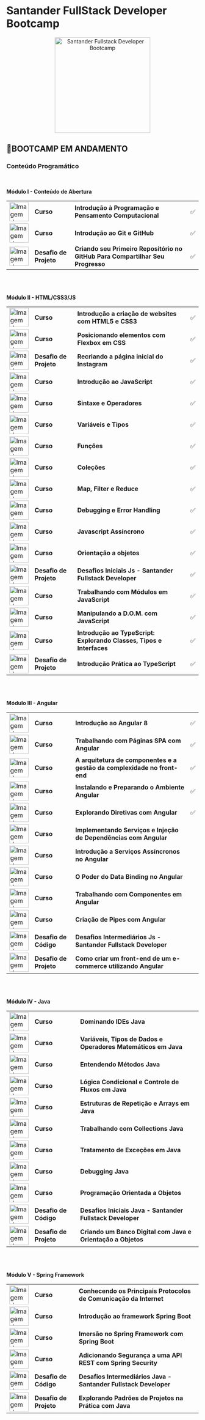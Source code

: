 # Santander FullStack Developer Bootcamp 
<p align="center">
  <img src="https://hermes.digitalinnovation.one/tracks/800fd098-3eef-45e9-9544-544ae396076c.png" width="250" title="Santander Fullstack Developer Bootcamp">
</p>

## 🚀**BOOTCAMP EM ANDAMENTO**

### Conteúdo Programático

<br>

**Módulo I - Conteúdo de Abertura**

<table>
  <tr>
    <td><img src="https://hermes.digitalinnovation.one/courses/badge/fdd7c4e5-655d-4ac4-9d2f-7d9ae00b7f82.png" alt="Imagem do bootcamp Introdução à Programação e Pensamento Computacional" width="50"></td>
    <td><b>Curso</b></td>
    <td><b>Introdução à Programação e Pensamento Computacional</b></td>
    <td>✅</td>
  </tr>
  <tr>
    <td><img src="https://hermes.digitalinnovation.one/courses/badge/c1f33b18-497b-408b-885f-ee8db71d872b.png" alt="Imagem do bootcamp Introdução ao Git e ao GitHub" width="50"></td>
    <td><b>Curso</b></td>
    <td><b>Introdução ao Git e GitHub</b></td>
    <td>✅</td>
  </tr>
  <tr>
    <td><img src="https://hermes.digitalinnovation.one/lab_projects/badges/581a907b-58d8-4ad2-b9c4-69d099267e1e.png" alt="Imagem do bootcamp Criando seu Primeiro Repositório no GitHub Para Compartilhar Seu Progresso" width="50"></td>
    <td><b>Desafio de Projeto</b></td>
    <td><b>Criando seu Primeiro Repositório no GitHub Para Compartilhar Seu Progresso</b></td>
    <td>✅</td>
  </tr>
</table>

<br><br>

**Módulo II - HTML/CSS3/JS**

<table>
  <tr>
    <td><img src="https://hermes.digitalinnovation.one/courses/badge/28bfbf19-a31a-41a2-b78f-e70c0e18f37a.png" alt="Imagem do bootcamp Introdução a criação de websites com HTML5 e CSS3" width="50"></td>
    <td><b>Curso</b></td>
    <td><b>Introdução a criação de websites com HTML5 e CSS3</b></td>
    <td>✅</td>
  </tr>
  <tr>
    <td><img src="https://hermes.digitalinnovation.one/courses/badge/ba6c22a0-f55d-4968-a89b-d11eaf4db7c6.png" alt="Imagem do bootcamp Posicionando elementos com Flexbox em CSS" width="50"></td>
    <td><b>Curso</b></td>
    <td><b>Posicionando elementos com Flexbox em CSS</b></td>
    <td>✅</td>
  </tr>
  <tr>
    <td><img src="https://hermes.digitalinnovation.one/code_challenge/badge/4569e5fb-cf31-4492-963e-9d71a552a131.png" alt="Imagem do bootcamp Recriando a página inicial do Instagram" width="50"></td>
    <td><b>Desafio de Projeto</b></td>
    <td><b>Recriando a página inicial do Instagram</b></td>
    <td>✅</td>
  </tr>
  <tr>
    <td><img src="https://hermes.digitalinnovation.one/courses/badge/81d76cda-c615-41d7-84c4-c0437c7b545a.png" alt="Imagem do bootcamp Introdução ao JavaScript" width="50"></td>
    <td><b>Curso</b></td>
    <td><b>Introdução ao JavaScript</b></td>
    <td>✅</td>
  </tr>
  <tr>
    <td><img src="https://hermes.digitalinnovation.one/courses/badge/22efbe24-6719-4210-a850-935468e140d4.png" alt="Imagem do bootcamp Sintaxe e Operadores" width="50"></td>
    <td><b>Curso</b></td>
    <td><b>Sintaxe e Operadores</b></td>
    <td>✅</td>
  </tr>
  <tr>
    <td><img src="https://hermes.digitalinnovation.one/courses/badge/881a50c9-351e-4cf0-86d4-3ca6ac4a7d22.png" alt="Imagem do bootcamp Variáveis e Tipos" width="50"></td>
    <td><b>Curso</b></td>
    <td><b>Variáveis e Tipos</b></td>
    <td>✅</td>
  </tr>
  <tr>
    <td><img src="https://hermes.digitalinnovation.one/courses/badge/355ab077-57cd-4860-b385-7afaa497a77c.png" alt="Imagem do bootcamp Funções" width="50"></td>
    <td><b>Curso</b></td>
    <td><b>Funções</b></td>
    <td>✅</td>
  </tr>
  <tr>
    <td><img src="https://hermes.digitalinnovation.one/courses/badge/cab4019d-2f3d-429b-9af1-2beeaa1be843.png" alt="Imagem do bootcamp Coleções" width="50"></td>
    <td><b>Curso</b></td>
    <td><b>Coleções</b></td>
    <td>✅</td>
  </tr>
  <tr>
    <td><img src="https://hermes.digitalinnovation.one/courses/badge/1c6d2471-f842-4400-9298-b81d7ee463c6.png" alt="Imagem do bootcamp Map, Filter e Reduce" width="50"></td>
    <td><b>Curso</b></td>
    <td><b>Map, Filter e Reduce</b></td>
    <td>✅</td>
  </tr>
  <tr>
    <td><img src="https://hermes.digitalinnovation.one/courses/badge/cba47ac6-ff1e-4159-a59c-751120bc81b4.png" alt="Imagem do bootcamp Debugging e Error Handling" width="50"></td>
    <td><b>Curso</b></td>
    <td><b>Debugging e Error Handling</b></td>
    <td>✅</td>
  </tr>
  <tr>
    <td><img src="https://hermes.digitalinnovation.one/courses/badge/31a216bf-83e4-4af1-a310-fe79d01cec34.png" alt="Imagem do bootcamp Javascript Assíncrono" width="50"></td>
    <td><b>Curso</b></td>
    <td><b>Javascript Assíncrono</b></td>
    <td>✅</td>
  </tr>
  <tr>
    <td><img src="https://hermes.digitalinnovation.one/courses/badge/cb22d386-980a-4cc8-ab3f-8cc0f8839077.png" alt="Imagem do bootcamp Orientação a objetos" width="50"></td>
    <td><b>Curso</b></td>
    <td><b>Orientação a objetos</b></td>
    <td>✅</td>
  </tr>
  <tr>
    <td><img src="https://hermes.digitalinnovation.one/code_challenge/badge/4569e5fb-cf31-4492-963e-9d71a552a131.png" alt="Imagem do bootcamp Desafios Iniciais Js - Santander Fullstack Developer" width="50"></td>
    <td><b>Desafio de Projeto</b></td>
    <td><b>Desafios Iniciais Js - Santander Fullstack Developer</b></td>
    <td>✅</td>
  </tr>
  <tr>
    <td><img src="https://hermes.digitalinnovation.one/courses/badge/045adfdb-c96f-44fe-b78d-8302a99bcb8c.png" alt="Imagem do bootcamp Trabalhando com Módulos em JavaScript" width="50"></td>
    <td><b>Curso</b></td>
    <td><b>Trabalhando com Módulos em JavaScript</b></td>
    <td>✅</td>
  </tr>
  <tr>
    <td><img src="https://hermes.digitalinnovation.one/courses/badge/eafa16b1-7789-4006-b63f-b7159d24e255.png" alt="Imagem do bootcamp Manipulando a D.O.M. com JavaScript" width="50"></td>
    <td><b>Curso</b></td>
    <td><b>Manipulando a D.O.M. com JavaScript</b></td>
    <td>✅</td>
  </tr>
  <tr>
    <td><img src="https://hermes.digitalinnovation.one/courses/badge/1f501ba8-efdb-40e3-8b95-a421d7fdcf03.png" alt="Imagem do bootcamp Introdução ao TypeScript: Explorando Classes, Tipos e Interfaces" width="50"></td>
    <td><b>Curso</b></td>
    <td><b>Introdução ao TypeScript: Explorando Classes, Tipos e Interfaces</b></td>
    <td>✅</td>
  </tr>
  <tr>
    <td><img src="https://hermes.digitalinnovation.one/lab_projects/badges/cb2ecdb8-15dc-460a-a9a7-1e43a9c1c581.png" alt="Imagem do bootcamp Introdução Prática ao TypeScript" width="50"></td>
    <td><b>Desafio de Projeto</b></td>
    <td><b>Introdução Prática ao TypeScript</b></td>
    <td>✅</td>
  </tr>
</table>

<br><br>

**Módulo III - Angular**

<table>
  <tr>
    <td><img src="https://hermes.digitalinnovation.one/courses/badge/4e771693-693c-4e3e-833c-f963ce9e65b8.png" alt="Imagem do bootcamp Introdução ao Angular 8" width="50"></td>
    <td><b>Curso</b></td>
    <td><b>Introdução ao Angular 8</b></td>
    <td>✅</td>
  </tr>
  <tr>
    <td><img src="https://hermes.digitalinnovation.one/courses/badge/a0f861ae-7d9a-4862-9a6d-1343a754f2cf.png" alt="Imagem do bootcamp Trabalhando com Páginas SPA com Angular" width="50"></td>
    <td><b>Curso</b></td>
    <td><b>Trabalhando com Páginas SPA com Angular</b></td>
    <td>✅</td>
  </tr>
  <tr>
    <td><img src="https://hermes.digitalinnovation.one/courses/badge/41dcd3b9-7031-4e5a-8849-02a81fd067b2.png" alt="Imagem do bootcamp A arquitetura de componentes e a gestão da complexidade no front-end" width="50"></td>
    <td><b>Curso</b></td>
    <td><b>A arquitetura de componentes e a gestão da complexidade no front-end</b></td>
    <td>✅</td>
  </tr>
  <tr>
    <td><img src="https://hermes.digitalinnovation.one/courses/badge/a40dfe0f-d4fe-455f-9a69-9c7904237ec4.png" alt="Imagem do bootcamp Instalando e Preparando o Ambiente Angular" width="50"></td>
    <td><b>Curso</b></td>
    <td><b>Instalando e Preparando o Ambiente Angular</b></td>
    <td>✅</td>
  </tr>
  <tr>
    <td><img src="https://hermes.digitalinnovation.one/courses/badge/3d445527-b3fd-4a1a-a3d0-e891b16e5468.png" alt="Imagem do bootcamp Explorando Diretivas com Angular" width="50"></td>
    <td><b>Curso</b></td>
    <td><b>Explorando Diretivas com Angular</b></td>
    <td>✅</td>
  </tr>
  <tr>
    <td><img src="https://hermes.digitalinnovation.one/courses/badge/e6daff4c-e474-4ea2-8aca-b31e8a48ea81.png" alt="Imagem do bootcamp Implementando Serviços e Injeção de Dependências com Angular" width="50"></td>
    <td><b>Curso</b></td>
    <td><b>Implementando Serviços e Injeção de Dependências com Angular</b></td>
    <td></td>
  </tr>
  <tr>
    <td><img src="https://hermes.digitalinnovation.one/courses/badge/82af06f5-2de5-4cc0-b2c2-f560bf925e15.png" alt="Imagem do bootcamp Introdução a Serviços Assíncronos no Angular" width="50"></td>
    <td><b>Curso</b></td>
    <td><b>Introdução a Serviços Assíncronos no Angular</b></td>
    <td></td>
  </tr>
  <tr>
    <td><img src="https://hermes.digitalinnovation.one/courses/badge/8c3a2589-dfb1-4d75-9b03-5eb51b778159.png" alt="Imagem do bootcamp O Poder do Data Binding no Angular" width="50"></td>
    <td><b>Curso</b></td>
    <td><b>O Poder do Data Binding no Angular</b></td>
    <td></td>
  </tr>
  <tr>
    <td><img src="https://hermes.digitalinnovation.one/courses/badge/d3bab3ca-0073-4540-9bd9-512c1a3513a2.png" alt="Imagem do bootcamp Trabalhando com Componentes em Angular" width="50"></td>
    <td><b>Curso</b></td>
    <td><b>Trabalhando com Componentes em Angular</b></td>
    <td></td>
  </tr>
  <tr>
    <td><img src="https://hermes.digitalinnovation.one/courses/badge/6b04b50f-91a4-45e0-9a96-a1a02a5a4ebe.png" alt="Imagem do bootcamp Criação de Pipes com Angular" width="50"></td>
    <td><b>Curso</b></td>
    <td><b>Criação de Pipes com Angular</b></td>
    <td></td>
  </tr>
  <tr>
    <td><img src="https://hermes.digitalinnovation.one/code_challenge/badge/69905431-6266-48e8-8dc0-bb795229314b.png" alt="Imagem do bootcamp Desafios Intermediários Js - Santander Fullstack Developer" width="50"></td>
    <td><b>Desafio de Código</b></td>
    <td><b>Desafios Intermediários Js - Santander Fullstack Developer</b></td>
    <td></td>
  </tr>
  <tr>
    <td><img src="https://hermes.digitalinnovation.one/lab_projects/badges/f07ad9a4-751c-436d-9419-e6321720679a.png" alt="Imagem do bootcamp Como criar um front-end de um e-commerce utilizando Angular" width="50"></td>
    <td><b>Desafio de Projeto</b></td>
    <td><b>Como criar um front-end de um e-commerce utilizando Angular</b></td>
    <td></td>
  </tr>
</table>

<br><br>

**Módulo IV - Java**

<table>
  <tr>
    <td><img src="https://hermes.digitalinnovation.one/courses/badge/6c201cba-ff90-4a8e-8b08-77ec0ddcffe1.png" alt="Imagem do bootcamp Dominando IDEs Java" width="50"></td>
    <td><b>Curso</b></td>
    <td><b>Dominando IDEs Java</b></td>
  </tr>
  <tr>
    <td><img src="https://hermes.digitalinnovation.one/courses/badge/f6876045-9350-4b83-af75-b455fd437d13.png" alt="Imagem do bootcamp Variáveis, Tipos de Dados e Operadores Matemáticos em Java" width="50"></td>
    <td><b>Curso</b></td>
    <td><b>Variáveis, Tipos de Dados e Operadores Matemáticos em Java</b></td>
  </tr>
  <tr>
    <td><img src="https://hermes.digitalinnovation.one/courses/badge/ca2d2b97-c1a6-40bc-b396-40896efb40f3.png" alt="Imagem do bootcamp Entendendo Métodos Java" width="50"></td>
    <td><b>Curso</b></td>
    <td><b>Entendendo Métodos Java</b></td>
  </tr>
  <tr>
    <td><img src="https://hermes.digitalinnovation.one/courses/badge/0559b377-9f25-43a0-8e94-02b99b53216e.png" alt="Imagem do bootcamp Lógica Condicional e Controle de Fluxos em Java" width="50"></td>
    <td><b>Curso</b></td>
    <td><b>Lógica Condicional e Controle de Fluxos em Java</b></td>
  </tr>
  <tr>
    <td><img src="https://hermes.digitalinnovation.one/courses/badge/13c775a2-cadb-43b9-83c6-9718d4417625.png" alt="Imagem do bootcamp Estruturas de Repetição e Arrays em Java" width="50"></td>
    <td><b>Curso</b></td>
    <td><b>Estruturas de Repetição e Arrays em Java</b></td>
  </tr>
  <tr>
    <td><img src="https://hermes.digitalinnovation.one/courses/badge/b6be69f1-9af6-4606-91ca-df0157834afe.png" alt="Imagem do bootcamp Trabalhando com Collections Java" width="50"></td>
    <td><b>Curso</b></td>
    <td><b>Trabalhando com Collections Java</b></td>
  </tr>
  <tr>
    <td><img src="https://hermes.digitalinnovation.one/courses/badge/209896ec-db64-4685-8a0a-65862647c676.png" alt="Imagem do bootcamp Tratamento de Exceções em Java" width="50"></td>
    <td><b>Curso</b></td>
    <td><b>Tratamento de Exceções em Java</b></td>
  </tr>
  <tr>
    <td><img src="https://hermes.digitalinnovation.one/courses/badge/9b77ce43-f8b4-499d-afb5-6d3b6e6cfb11.png" alt="Imagem do bootcamp Debugging Java" width="50"></td>
    <td><b>Curso</b></td>
    <td><b>Debugging Java</b></td>
  </tr>
  <tr>
    <td><img src="https://hermes.digitalinnovation.one/courses/badge/082b60cb-8118-4ca7-a861-24ce54fdef21.png" alt="Imagem do bootcamp Programação Orientada a Objetos" width="50"></td>
    <td><b>Curso</b></td>
    <td><b>Programação Orientada a Objetos</b></td>
  </tr>
  <tr>
    <td><img src="https://hermes.digitalinnovation.one/code_challenge/badge/f5b9a4d5-457e-49f9-9104-442929a3fc0d.png" alt="Imagem do bootcamp Desafios Iniciais Java - Santander Fullstack Developer" width="50"></td>
    <td><b>Desafio de Código</b></td>
    <td><b>Desafios Iniciais Java - Santander Fullstack Developer</b></td>
  </tr>
  <tr>
    <td><img src="https://hermes.digitalinnovation.one/lab_projects/badges/bbd24b61-a476-4da2-90dd-6544e72c970c.png" alt="Imagem do bootcamp Criando um Banco Digital com Java e Orientação a Objetos" width="50"></td>
    <td><b>Desafio de Projeto</b></td>
    <td><b>Criando um Banco Digital com Java e Orientação a Objetos</b></td>
  </tr>
</table>

<br><br>

**Módulo V - Spring Framework**

<table>
  <tr>
    <td><img src="https://hermes.digitalinnovation.one/courses/badge/995e9d14-99e8-4879-b978-b1d961f3ad88.png" alt="Imagem do bootcamp Conhecendo os Principais Protocolos de Comunicação da Internet" width="50"></td>
    <td><b>Curso</b></td>
    <td><b>Conhecendo os Principais Protocolos de Comunicação da Internet</b></td>
  </tr>
  <tr>
    <td><img src="https://hermes.digitalinnovation.one/courses/badge/1dcc883a-37fa-42a9-a2a1-1cf012ffb34e.png" alt="Imagem do bootcamp Introdução ao framework Spring Boot" width="50"></td>
    <td><b>Curso</b></td>
    <td><b>Introdução ao framework Spring Boot</b></td>
  </tr>
  <tr>
    <td><img src="https://hermes.digitalinnovation.one/courses/badge/53b3769f-668b-4eb3-8c25-86d59d6a0f87.png" alt="Imagem do bootcamp Imersão no Spring Framework com Spring Boot" width="50"></td>
    <td><b>Curso</b></td>
    <td><b>Imersão no Spring Framework com Spring Boot</b></td>
  </tr>
  <tr>
    <td><img src="https://hermes.digitalinnovation.one/courses/badge/c76372f9-1b3e-4f58-8cc1-d57e3b33b4d6.png" alt="Imagem do bootcamp Adicionando Segurança a uma API REST com Spring Security" width="50"></td>
    <td><b>Curso</b></td>
    <td><b>Adicionando Segurança a uma API REST com Spring Security</b></td>
  </tr>
  <tr>
    <td><img src="https://hermes.digitalinnovation.one/code_challenge/badge/92d879d5-7de3-44aa-a8a4-4e144cc565c1.png" alt="Imagem do bootcamp Desafios Intermediários Java - Santander Fullstack Developer" width="50"></td>
    <td><b>Desafio de Código</b></td>
    <td><b>Desafios Intermediários Java - Santander Fullstack Developer</b></td>
  </tr>
  <tr>
    <td><img src="https://hermes.digitalinnovation.one/lab_projects/badges/596aa9d8-34c0-4369-bb27-d2f00347f45e.png" alt="Imagem do bootcamp Explorando Padrões de Projetos na Prática com Java" width="50"></td>
    <td><b>Desafio de Projeto</b></td>
    <td><b>Explorando Padrões de Projetos na Prática com Java</b></td>
  </tr>
</table>